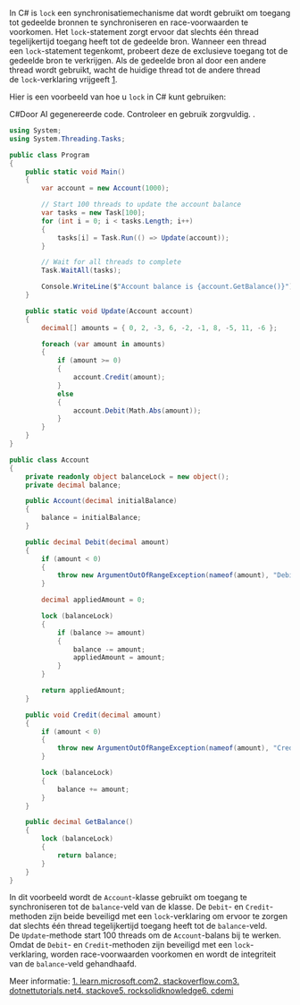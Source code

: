 In C# is `lock` een synchronisatiemechanisme dat wordt gebruikt om toegang tot gedeelde bronnen te synchroniseren en race-voorwaarden te voorkomen. Het `lock`-statement zorgt ervoor dat slechts één thread tegelijkertijd toegang heeft tot de gedeelde bron. Wanneer een thread een `lock`-statement tegenkomt, probeert deze de exclusieve toegang tot de gedeelde bron te verkrijgen. Als de gedeelde bron al door een andere thread wordt gebruikt, wacht de huidige thread tot de andere thread de `lock`-verklaring vrijgeeft [1](https://learn.microsoft.com/en-us/dotnet/csharp/language-reference/statements/lock).

Hier is een voorbeeld van hoe u `lock` in C# kunt gebruiken:

C#Door AI gegenereerde code. Controleer en gebruik zorgvuldig. .

```csharp
using System;
using System.Threading.Tasks;

public class Program
{
    public static void Main()
    {
        var account = new Account(1000);

        // Start 100 threads to update the account balance
        var tasks = new Task[100];
        for (int i = 0; i < tasks.Length; i++)
        {
            tasks[i] = Task.Run(() => Update(account));
        }

        // Wait for all threads to complete
        Task.WaitAll(tasks);

        Console.WriteLine($"Account balance is {account.GetBalance()}");
    }

    public static void Update(Account account)
    {
        decimal[] amounts = { 0, 2, -3, 6, -2, -1, 8, -5, 11, -6 };

        foreach (var amount in amounts)
        {
            if (amount >= 0)
            {
                account.Credit(amount);
            }
            else
            {
                account.Debit(Math.Abs(amount));
            }
        }
    }
}

public class Account
{
    private readonly object balanceLock = new object();
    private decimal balance;

    public Account(decimal initialBalance)
    {
        balance = initialBalance;
    }

    public decimal Debit(decimal amount)
    {
        if (amount < 0)
        {
            throw new ArgumentOutOfRangeException(nameof(amount), "Debit amount cannot be negative.");
        }

        decimal appliedAmount = 0;

        lock (balanceLock)
        {
            if (balance >= amount)
            {
                balance -= amount;
                appliedAmount = amount;
            }
        }

        return appliedAmount;
    }

    public void Credit(decimal amount)
    {
        if (amount < 0)
        {
            throw new ArgumentOutOfRangeException(nameof(amount), "Credit amount cannot be negative.");
        }

        lock (balanceLock)
        {
            balance += amount;
        }
    }

    public decimal GetBalance()
    {
        lock (balanceLock)
        {
            return balance;
        }
    }
}
```

In dit voorbeeld wordt de `Account`-klasse gebruikt om toegang te synchroniseren tot de `balance`-veld van de klasse. De `Debit`- en `Credit`-methoden zijn beide beveiligd met een `lock`-verklaring om ervoor te zorgen dat slechts één thread tegelijkertijd toegang heeft tot de `balance`-veld. De `Update`-methode start 100 threads om de `Account`-balans bij te werken. Omdat de `Debit`- en `Credit`-methoden zijn beveiligd met een `lock`-verklaring, worden race-voorwaarden voorkomen en wordt de integriteit van de `balance`-veld gehandhaafd.

Meer informatie:
[1. learn.microsoft.com](https://learn.microsoft.com/en-us/dotnet/csharp/language-reference/statements/lock "lock statement - synchronize thread access to a shared resource - C# ...")[2. stackoverflow.com](https://stackoverflow.com/questions/6029804/what-does-a-lock-statement-do-under-the-hood "c# - What does a lock statement do under the hood? - Stack Overflow")[3. dotnettutorials.net](https://dotnettutorials.net/lesson/interlocked-vs-lock-in-csharp/ "Interlocked vs Lock in C# with Examples - Dot Net Tutorials")[4. stackove](https://stackoverflow.com/questions/11788582/best-practices-in-using-a-lock "c# - Best Practices in using a lock - Stack Overflow")[5. rocksolidknowledge](https://www.rocksolidknowledge.com/articles/locking-and-asyncawait)[6. cdemi](https://blog.cdemi.io/async-waiting-inside-c-sharp-locks/)
